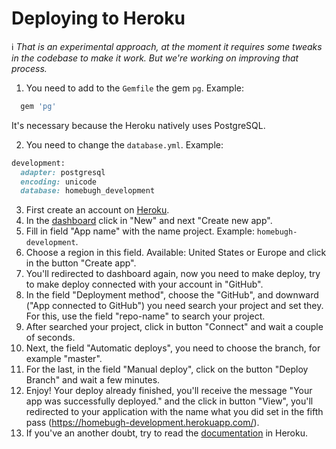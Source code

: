 # Deploying to Heroku


ℹ️ _That is an experimental approach, at the moment it requires some tweaks in the codebase to make it work. But we're working on improving that process._

1. You need to add to the `Gemfile` the gem `pg`. Example:
```ruby
  gem 'pg'
```

It's necessary because the Heroku natively uses PostgreSQL.

2. You need to change the `database.yml`. Example:
```ruby
development:
  adapter: postgresql
  encoding: unicode
  database: homebugh_development
```

3. First create an account on [Heroku](https://www.heroku.com/).
4. In the [dashboard](https://dashboard.heroku.com/apps) click in "New" and next "Create new app".
5. Fill in field "App name" with the name project. Example: `homebugh-development`.
6. Choose a region in this field. Available: United States or Europe and click in the button "Create app".
7. You'll redirected to dashboard again, now you need to make deploy, try to make deploy connected with your account in "GitHub".
8. In the field "Deployment method", choose the "GitHub", and downward ("App connected to GitHub") you need search your project and set they. For this, use the field "repo-name" to search your project.
9. After searched your project, click in button "Connect" and wait a couple of seconds.
10. Next, the field "Automatic deploys", you need to choose the branch, for example "master".
11. For the last, in the field "Manual deploy", click on the button "Deploy Branch" and wait a few minutes.
12. Enjoy! Your deploy already finished, you'll receive the message "Your app was successfully deployed." and the click in button "View", you'll redirected to your application with the name what you did set in the fifth pass (https://homebugh-development.herokuapp.com/).
13. If you've an another doubt, try to read the [documentation](https://devcenter.heroku.com/categories/reference) in Heroku.
